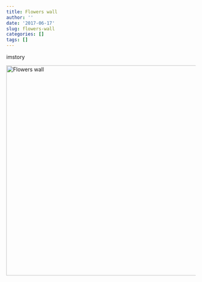 ```yaml
---
title: Flowers wall
author: ''
date: '2017-06-17'
slug: flowers-wall
categories: []
tags: []
---
```


imstory

<a data-flickr-embed="true"  href="https://www.flickr.com/photos/kang_yu/35350382975/in/datetaken-public/" title="Flowers wall"><img src="https://c1.staticflickr.com/5/4273/35350382975_d7e28b5a4b_k.jpg" width="2048" height="558" alt="Flowers wall"></a><script async src="//embedr.flickr.com/assets/client-code.js" charset="utf-8"></script>